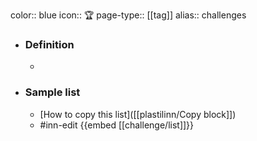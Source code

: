 color:: blue
icon:: 🏆
page-type:: [[tag]]
alias:: challenges

- ### Definition 
  - 
- ### Sample list
  - [How to copy this list]([[plastilinn/Copy block]])
  - #inn-edit {{embed [[challenge/list]]}}


